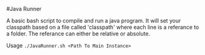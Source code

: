 #Java Runner

A basic bash script to compile and run a java program. It will set your classpath based on a file called 'classpath' where each line is a referance to a folder. The referance can either be relative or absolute.

Usage `./JavaRunner.sh <Path To Main Instance>`
